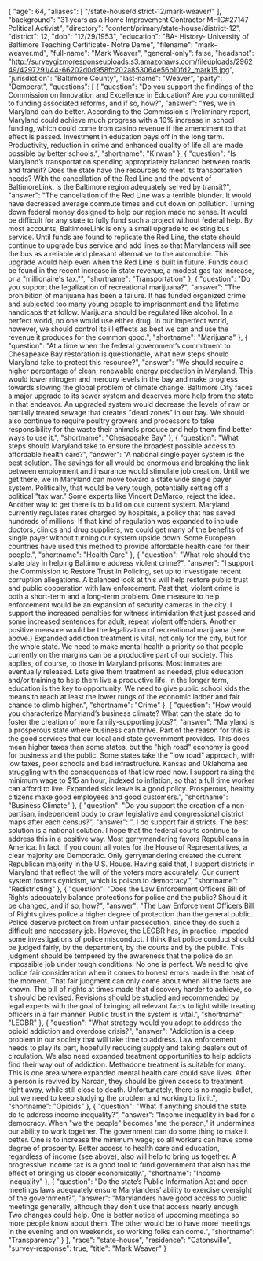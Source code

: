 {
  "age": 64,
  "aliases": [
    "/state-house/district-12/mark-weaver/"
  ],
  "background": "31 years as a Home Improvement Contractor MHIC#27147 Political Activist",
  "directory": "content/primary/state-house/district-12",
  "district": 12,
  "dob": "12/29/1953",
  "education": "BA- History- University of Baltimore  Teaching Certificate- Notre Dame",
  "filename": "mark-weaver.md",
  "full-name": "Mark Weaver",
  "general-only": false,
  "headshot": "http://surveygizmoresponseuploads.s3.amazonaws.com/fileuploads/296249/4297291/44-66202d0d958fc202a853064e56b10fd2_mark15.jpg",
  "jurisdiction": "Baltimore County",
  "last-name": "Weaver",
  "party": "Democrat",
  "questions": [
    {
      "question": "Do you support the findings of the Commission on Innovation and Excellence in Education? Are you committed to funding associated reforms, and if so, how?",
      "answer": "Yes, we in Maryland can do better. According to the Commission's Preliminary report, Maryland could achieve much progress with a 10% increase in school funding, which could come from casino revenue if the amendment to that effect is passed.  Investment in education pays off in the long term. Productivity, reduction in crime and enhanced quality of life all are made possible by better schools.",
      "shortname": "Kirwan"
    },
    {
      "question": "Is Maryland’s transportation spending appropriately balanced between roads and transit? Does the state have the resources to meet its transportation needs? With the cancellation of the Red Line and the advent of BaltimoreLink, is the Baltimore region adequately served by transit?",
      "answer": "The cancellation of the Red Line was a terrible blunder. It would have decreased average commute times and cut down on pollution. Turning down federal money designed to help our region made no sense. It would be difficult for any state to fully fund such a project without federal help.       By most accounts, BaltimoreLink is only a small upgrade to existing bus service.  Until funds are found to replicate the Red Line, the state should continue to upgrade bus service and add lines so that Marylanders will see the bus as a reliable and pleasant alternative to the automobile. This upgrade would help even when the Red Line is built in future. Funds could be found in the recent increase in state revenue, a modest gas tax increase, or a \"millionaire's tax.\"",
      "shortname": "Transportation"
    },
    {
      "question": "Do you support the legalization of recreational marijuana?",
      "answer": "The prohibition of marijuana has been a failure. It has funded organized crime and subjected too many young people to imprisonment and the lifetime handicaps that follow. Marijuana should be regulated like alcohol.       In a perfect world, no one would use either drug. In our imperfect world, however, we should control its ill effects as best we can and use the revenue it produces for the common good.",
      "shortname": "Marijuana"
    },
    {
      "question": "At a time when the federal government’s commitment to Chesapeake Bay restoration is questionable, what new steps should Maryland take to protect this resource?",
      "answer": "We should require a higher percentage of clean, renewable energy production in Maryland. This would lower nitrogen and mercury levels in the bay and make progress towards slowing the global problem of climate change.       Baltimore City faces a major upgrade to its sewer system and deserves more help from the state in that endeavor. An upgraded system would decrease the levels of raw or partially treated sewage that creates \"dead zones\" in our bay. We should also continue to require poultry growers and processors to take responsibility for the waste their animals produce and help them find better ways to use it.",
      "shortname": "Chesapeake Bay"
    },
    {
      "question": "What steps should Maryland take to ensure the broadest possible access to affordable health care?",
      "answer": "A national single payer system is the best solution. The savings for all would be enormous and breaking the link between employment and insurance would stimulate job creation. Until we get there, we in Maryland can move toward a state wide single payer system. Politically, that would be very tough, potentially setting off a political \"tax war.\" Some experts like Vincert DeMarco, reject the idea.       Another way to get there is to build on our current system. Maryland currently regulates rates charged by hospitals, a policy that has saved hundreds of millions. If that kind of regulation was expanded to include doctors, clinics and drug suppliers, we could get many of the benefits of single payer without turning our system upside down. Some European countries have used this method to provide affordable health care for their people.",
      "shortname": "Health Care"
    },
    {
      "question": "What role should the state play in helping Baltimore address violent crime?",
      "answer": "I support the Commission to Restore Trust in Policing, set up to investigate recent corruption allegations. A balanced look at this will help restore public trust and public cooperation with law enforcement. Past that, violent crime is both a short-term and a long-term problem.       One measure to help enforcement would be an expansion of security cameras in the city. I support the increased penalties for witness intimidation that just passed and some increased sentences for adult, repeat violent offenders. Another positive measure would be the legalization of recreational marijuana (see above.)       Expanded addiction treatment is vital, not only for the city, but for the whole state. We need to make mental health a priority so that people currently on the margins can be a productive part of our society. This applies, of course, to those in Maryland prisons. Most inmates are eventually released. Lets give them treatment as needed, plus education and/or training to help them live a productive life.       In the longer term, education is the key to opportunity. We need to give public school kids the means to reach at least the lower rungs of the economic ladder and fair chance to climb higher.",
      "shortname": "Crime"
    },
    {
      "question": "How would you characterize Maryland’s business climate? What can the state do to foster the creation of more family-supporting jobs?",
      "answer": "Maryland is a prosperous state where business can thrive. Part of the reason for this is the good services that our local and state government provides. This does mean higher taxes than some states, but the \"high road\" economy is good for business and the public.       Some states take the \"low road\" approach, with low taxes, poor schools and bad infrastructure. Kansas and Oklahoma are struggling with the consequences of that low road now.        I support raising the minimum wage to $15 an hour, indexed to inflation, so that a full time worker can afford to live. Expanded sick leave is a good policy. Prosperous, healthy citizens make good employees and good customers.",
      "shortname": "Business Climate"
    },
    {
      "question": "Do you support the creation of a non-partisan, independent body to draw legislative and congressional district maps after each census?",
      "answer": ".       I do support fair districts. The best solution is a national solution. I hope that the federal courts continue to address this in a positive way.       Most gerrymandering favors Republicans in America. In fact, if you count all votes for the House of Representatives, a clear majority are Democratic. Only gerrymandering created the current Republican majority in the U.S. House.      Having said that, I support districts in Maryland that reflect the will of the voters more accurately. Our current system fosters cynicism, which is poison to democracy.",
      "shortname": "Redistricting"
    },
    {
      "question": "Does the Law Enforcement Officers Bill of Rights adequately balance protections for police and the public? Should it be changed, and if so, how?",
      "answer": "The Law Enforcement Officers Bill of Rights gives police a higher degree of protection than the general public. Police deserve protection from unfair prosecution, since they do such a difficult and necessary job. However, the LEOBR has, in practice, impeded some investigations of police misconduct.       I think that police conduct should be judged fairly, by the department, by the courts and by the public. This judgment should be tempered by the awareness that the police do an impossible job under tough conditions. No one is perfect. We need to give police fair consideration when it comes to honest errors made in the heat of the moment. That fair judgment can only come about when all the facts are known. The bill of rights at times made that discovery harder to achieve, so it should be revised.       Revisions should be studied and recommended by legal experts with the goal of bringing all relevant facts to light while treating officers in a fair manner. Public trust in the system is vital.",
      "shortname": "LEOBR"
    },
    {
      "question": "What strategy would you adopt to address the opioid addiction and overdose crisis?",
      "answer": "Addiction is a deep problem in our society that will take time to address.  Law enforcement needs to play its part, hopefully reducing supply and taking dealers out of circulation. We also need expanded treatment opportunities to help addicts find their way out of addiction. Methadone treatment is suitable for many.       This is one area where expanded mental health care could save lives. After a person is revived by Narcan, they should be given access to treatment right away, while still close to death. Unfortunately, there is no magic bullet, but we need to keep studying the problem and working to fix it.",
      "shortname": "Opioids"
    },
    {
      "question": "What if anything should the state do to address income inequality?",
      "answer": "Income inequality in bad for a democracy. When \"we the people\" becomes 'me the person,\" it undermines our ability to work together.       The government can do some thing to make it better.  One is to increase the minimum wage; so all workers can have some degree of prosperity.  Better access to health care and education, regardless of income (see above), also will help to bring us together.  A progressive income tax is a good tool to fund government that also has the effect of bringing us closer economically.",
      "shortname": "Income inequality"
    },
    {
      "question": "Do the state’s Public Information Act and open meetings laws adequately ensure Marylanders’ ability to exercise oversight of the government?",
      "answer": "Marylanders have good access to public meetings generally, although they don't use that access nearly enough. Two changes could help. One is better notice of upcoming meetings so more people know about them. The other would be to have more meetings in the evening and on weekends, so working folks can come.",
      "shortname": "Transparency"
    }
  ],
  "race": "state-house",
  "residence": "Catonsville",
  "survey-response": true,
  "title": "Mark Weaver"
}
